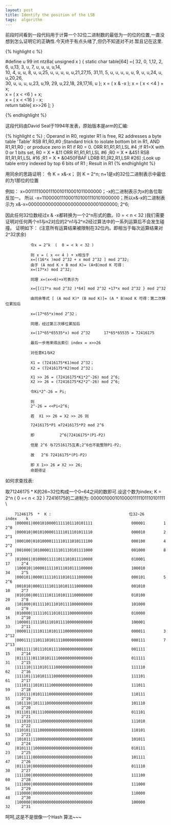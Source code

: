 ```yaml
---
layout: post
title: Identify the position of the LSB 
tags:  algorithm
---
```


前段时间看到一段代码用于计算一个32位二进制数的最低为一的位的位置,一直没想到怎么证明它的正确性.今天终于有点头绪了,但仍不知道对不对.暂且记在这里.

{% highlight c %}

#define    u      99
int ntz8a( unsigned x )
{
static char table[64] ={
      32, 0, 1,12,  2, 6, u,13, 3, u, 7, u,  u, u, u,14,  
      10, 4, u, u,  8, u, u,25,  u, u, u, u,  u,21,27,15,
      31,11, 5, u,  u, u, u, u,  9, u, u,24,  u, u,20,26,  
      30, u, u, u,  u,23, u,19, 29, u,22,18, 28,17,16, u
                      };
    x = ( x & -x );
    x = ( x < <4 ) + x;    
    x = ( x < <6 ) + x;                                  
    x = ( x < <16 ) - x;                                
    return table[ x>>26 ];
}

{% endhighlight %}

这段代码由David Seal于1994年发表，原始版本是arm的汇编:

{% highlight c %}
  ; Operand in R0, register R1 is free, R2 addresses a byte table 'Table' 
    RSB    R1,R0,#0            ;Standard trick to isolate bottom bit in R1, 
    AND    R1,R1,R0            ; or produce zero in R1 if R0 = 0. 
    ORR    R1,R1,R1,LSL #4    ;If R1=X with 0 or 1 bits set, R0 = X * &11 
    ORR    R1,R1,R1,LSL #6    ;R0 = X * &451 
    RSB    R1,R1,R1,LSL #16    ;R1 = X * &0450FBAF 
    LDRB    R1,[R2,R1,LSR #26]  ;Look up table entry indexed by top 6 bits of R1 
  ; Result in R1
{% endhighlight %}

用同余的思路证明：
令 K = x&-x；  则 K = 2^n;   n+1是x的32位二进制表示中最低的为1那位的位置

例如：   x=00111110001110010110001011000000；-x的二进制表示为x的各位取反加一。
所以    -x=11000001110001101001110101000000；所以x&-x的二进制表示为
      x&-x=00000000000000000000000001000000;  2^6;
      
因此任何32位数经过x & -x都转换为一个2^n形式的数。\(0 = < n < 32 \)我们需要证明对任何两个n1与n2对应的2^n1与2^n2经过算法中的一系列运算后不会发生碰撞。
证明如下：  \(注意所有运算结果被限制在32位内。即相当于每次运算结果对2^32求余\)

               令x = 2^k  (  0 = < k < 32 )
               
               则 x = ( x << 4 ) + x相当于
               x=[(16*x )mod 2^32 + x mod 2^32 ] mod 2^32;
               由于 (A mod K + B mod K)= (A+B)mod K 可得：
               x=(17*x) mod 2^32;
               
               同理 x=(x<<6)+x可表示为
               
               x={[(17*x mod 2^32 )*64] mod 2^32 +17*x mod 2^32 } mod 2^32
               
               由同余等式 [ (A mod K)* (B mod K)]= (A * B)mod K 可得：第二次移位累加后
               
               x=(17*65*x)mod 2^32；
               
               同理，经过第三次移位累加后
               
               x=(17*65*65535*x) mod 2^32      17*65*65535 = 72416175 
              
               最后一步用来得出索引 index = x>>26
               
               对任意K1与K2
               
               X1 = (72416175*K1)mod 2^32；
               X2 = (72416175*K2)mod 2^32；
               
               X1 >> 26 = (72416175*K1*2^-26) mod 2^6; 
               X2 >> 26 = (72416175*K2*2^-26) mod 2^6;
              
               令Ki*2^-26 = Pi;
               
               则 
               2^-26 = <<Pi<2^6;
               
               若  X1 >> 26 = X2 >> 26 则
               
               72416175*P1 ≡72416175*P2 mod 2^6
               
               即           2^6|72416175*(P1-P2)
               
               但是 2^6 与72516175互素;2^6也不能整除P1-P2;
               
               故   2^6 72416175*(P1-P2)
               
               即 X 1>> 26 ≠ X2 >> 26;
               命题得证
             
如何求查找表:

取71246175 * K的26~32位构成一个0~64之间的数即可.设这个数为index; K = 2^n ( 0 =< n < 32 )
72416175的二进制为: 00000100010100001111101110101111
\

        71246175  *  K :                                  位32~26      index    k
        |000001|00010100001111101110101111                 000001        1      2^0
        |000010|00101000011111011101011110                 000010        2      2^1
        |000100|01010000111110111010111100                 000100        4      2^2
        |001000|10100001111101110101111000                 001000        8      2^3
        |010001|01000011111011101011110000                 010001        17     2^4
        |100010|10000111110111010111100000                 100010        34     2^5
        |000101|00001111101110101111000000                 000101        5      2^6
        |001010|00011111011101011110000000                 001010        10     2^7
        |010100|00111110111010111100000000                 010100        20     2^8
        |101000|01111101110101111000000000                 101000        40     2^9
        |010000|11111011101011110000000000                 010000        16     2^10
        |100001|11110111010111100000000000                 100001        33     2^11
        |000011|11101110101111000000000000                 000011        3      2^12
        |000111|11011101011110000000000000                 000111        7      2^13
        |001111|10111010111100000000000000                 001111        15     2^14
        |011111|01110101111000000000000000                 011111        31     2^15
        |111110|11101011110000000000000000                 111110        62     2^16
        |111101|11010111100000000000000000                 111101        61     2^17
        |111011|10101111000000000000000000                 111011        59     2^18
        |110111|01011110000000000000000000                 110111        55     2^19
        |101110|10111100000000000000000000                 101110        46     2^20
        |011101|01111000000000000000000000                 011101        29     2^21  
        |111010|11110000000000000000000000                 111010        58     2^22
        |110101|11100000000000000000000000                 110101        53     2^23
        |101011|11000000000000000000000000                 101011        43     2^24
        |010111|10000000000000000000000000                 010111        23     2^25
        |101111|00000000000000000000000000                 101111        47     2^26
        |011110|00000000000000000000000000                 011110        30     2^27
        |111100|00000000000000000000000000                 111100        60     2^28
        |111000|00000000000000000000000000                 111000        56     2^29
        |110000|00000000000000000000000000                 110000        48     2^30
        |100000|00000000000000000000000000                 100000        32     2^31

呵呵,这是不是很像一个Hash 算法~~~ 
